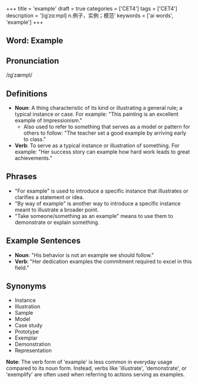 +++
title = 'example'
draft = true
categories = ['CET4']
tags = ['CET4']
description = '[igˈzɑːmpl] n.例子，实例；模范'
keywords = ['ai words', 'example']
+++

## Word: Example

## Pronunciation
/ɪɡˈzæmpl/

## Definitions
- **Noun**: A thing characteristic of its kind or illustrating a general rule; a typical instance or case. For example: "This painting is an excellent example of Impressionism."
  - Also used to refer to something that serves as a model or pattern for others to follow: "The teacher set a good example by arriving early to class."
- **Verb**: To serve as a typical instance or illustration of something. For example: "Her success story can example how hard work leads to great achievements."

## Phrases
- "For example" is used to introduce a specific instance that illustrates or clarifies a statement or idea.
- "By way of example" is another way to introduce a specific instance meant to illustrate a broader point.
- "Take someone/something as an example" means to use them to demonstrate or explain something.

## Example Sentences
- **Noun**: "His behavior is not an example we should follow."
- **Verb**: "Her dedication examples the commitment required to excel in this field."

## Synonyms
- Instance
- Illustration
- Sample
- Model
- Case study
- Prototype
- Exemplar
- Demonstration
- Representation

**Note**: The verb form of 'example' is less common in everyday usage compared to its noun form. Instead, verbs like 'illustrate', 'demonstrate', or 'exemplify' are often used when referring to actions serving as examples.
